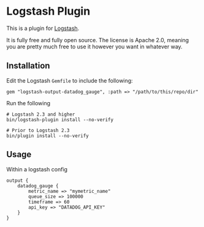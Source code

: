 # Logstash Plugin

This is a plugin for [Logstash](https://github.com/elastic/logstash).

It is fully free and fully open source. The license is Apache 2.0, meaning you are pretty much free to use it however you want in whatever way.

## Installation

Edit the Logstash `Gemfile` to include the following:

    gem "logstash-output-datadog_gauge", :path => "/path/to/this/repo/dir"

Run the following

    # Logstash 2.3 and higher
    bin/logstash-plugin install --no-verify

    # Prior to Logstash 2.3
    bin/plugin install --no-verify


## Usage

Within a logstash config

    output {
        datadog_gauge {
            metric_name => "mymetric_name"
            queue_size => 100000
            timeframe => 60
            api_key => "DATADOG_API_KEY"
        }
    }

